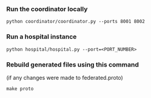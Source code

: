 ### Run the coordinator locally

```
python coordinator/coordinator.py --ports 8001 8002
```

### Run a hospital instance

```
python hospital/hospital.py --port=<PORT_NUMBER>
```

### Rebuild generated files using this command 
(if any changes were made to federated.proto)
```
make proto
```
